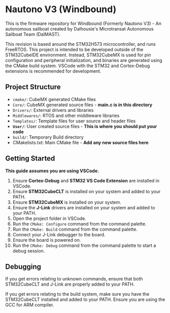 # Nautono V3 (Windbound)

This is the firmware repository for Windbound (Formerly Nautono V3) - An autonomous sailboat created by Dalhousie's Microtransat Autonomous Sailboat Team (DalMAST).

This revision is based around the STM32H573 microcontroller, and runs FreeRTOS.  This project is intended to be developed outside of the STM32CubeIDE environment.  Instead, STM32CubeMX is used for pin configuration and peripheral initialization, and binaries are generated using the CMake build system.  VSCode with the STM32 and Cortex-Debug extensions is recommended for development.

## Project Structure

- `cmake/`: CubeMX generated CMake files
- `Core/`: CubeMX generated source files - **main.c is in this directory**
- `Drivers/`: External drivers and libraries
- `Middlewares/`: RTOS and other middleware libraries
- `Templates/`: Template files for user source and header files
- **`User/`**: User created source files - **This is where you should put your code**
- `build/`: Temporary Build directory
- CMakelists.txt: Main CMake file - **Add any new source files here**

## Getting Started

**This guide assumes you are using VSCode.**

1. Ensure **Cortex-Debug** and **STM32 VS Code Extension** are installed in VSCode.
2. Ensure **STM32CubeCLT** is installed on your system and added to your PATH.
3. Ensure **STM32CubeMX** is installed on your system.
4. Ensure the **J-Link** drivers are installed on your system and added to your PATH.
5. Open the project folder in VSCode.
6. Run the `CMake: Configure` command from the command palette.
7. Run the `CMake: Build` command from the command palette.
8. Connect your J-Link debugger to the board.
9. Ensure the board is powered on.
10. Run the `CMake: Debug` command from the command palette to start a debug session.

## Debugging

If you get errors relating to unknown commands, ensure that both STM32CubeCLT and J-Link are properly added to your PATH.

If you get errors relating to the build system, make sure you have the STM32CubeCLT installed and added to your PATH.  Ensure you are using the GCC for ARM compiler.

